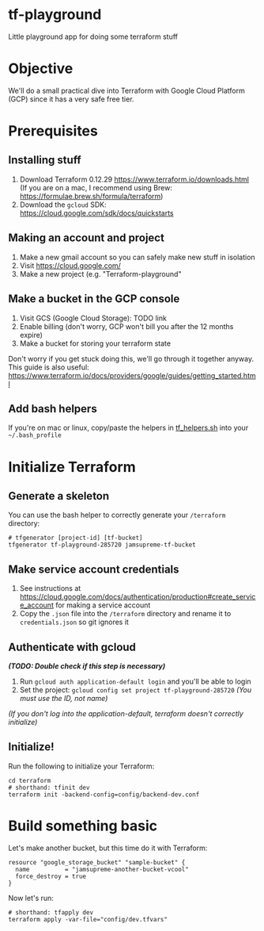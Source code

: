 # tf-playground
Little playground app for doing some terraform stuff

# Objective

We'll do a small practical dive into Terraform with Google Cloud Platform (GCP) since it has a very safe free tier.

# Prerequisites

## Installing stuff

1. Download Terraform 0.12.29 https://www.terraform.io/downloads.html (If you are on a mac, I recommend using Brew: https://formulae.brew.sh/formula/terraform)
1. Download the `gcloud` SDK: https://cloud.google.com/sdk/docs/quickstarts

## Making an account and project

1. Make a new gmail account so you can safely make new stuff in isolation
1. Visit https://cloud.google.com/
1. Make a new project (e.g. "Terraform-playground"

## Make a bucket in the GCP console

1. Visit GCS (Google Cloud Storage): TODO link
1. Enable billing (don't worry, GCP won't bill you after the 12 months expire)
1. Make a bucket for storing your terraform state

Don't worry if you get stuck doing this, we'll go through it together anyway. This guide is also useful: https://www.terraform.io/docs/providers/google/guides/getting_started.html

## Add bash helpers

If you're on mac or linux, copy/paste the helpers in [tf_helpers.sh](tf_helpers.sh) into your `~/.bash_profile`

# Initialize Terraform

## Generate a skeleton

You can use the bash helper to correctly generate your `/terraform` directory:

```
# tfgenerator [project-id] [tf-bucket]
tfgenerator tf-playground-285720 jamsupreme-tf-bucket
```

## Make service account credentials

1. See instructions at https://cloud.google.com/docs/authentication/production#create_service_account for making a service account
1. Copy the `.json` file into the `/terraform` directory and rename it to `credentials.json` so git ignores it

## Authenticate with gcloud

**_(TODO: Double check if this step is necessary)_**

1. Run `gcloud auth application-default login` and you'll be able to login
1. Set the project: `gcloud config set project tf-playground-285720` _(You must use the ID, not name)_

_(If you don't log into the application-default, terraform doesn't correctly initialize)_

## Initialize!

Run the following to initialize your Terraform:

```
cd terraform
# shorthand: tfinit dev
terraform init -backend-config=config/backend-dev.conf
```

# Build something basic

Let's make another bucket, but this time do it with Terraform:
```
resource "google_storage_bucket" "sample-bucket" {
  name          = "jamsupreme-another-bucket-vcool"
  force_destroy = true
}
```

Now let's run:
```
# shorthand: tfapply dev
terraform apply -var-file="config/dev.tfvars"
```